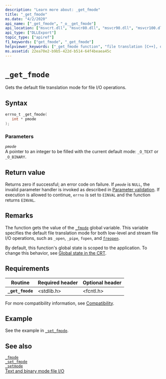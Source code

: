 ```yaml
---
description: "Learn more about: _get_fmode"
title: "_get_fmode"
ms.date: "4/2/2020"
api_name: ["_get_fmode", "_o__get_fmode"]
api_location: ["msvcrt.dll", "msvcr80.dll", "msvcr90.dll", "msvcr100.dll", "msvcr100_clr0400.dll", "msvcr110.dll", "msvcr110_clr0400.dll", "msvcr120.dll", "msvcr120_clr0400.dll", "ucrtbase.dll", "api-ms-win-crt-stdio-l1-1-0.dll"]
api_type: ["DLLExport"]
topic_type: ["apiref"]
f1_keywords: ["get_fmode", "_get_fmode"]
helpviewer_keywords: ["_get_fmode function", "file translation [C++], default mode", "get_fmode function"]
ms.assetid: 22ea70e2-b9b5-422d-b514-64f4beaea45c
---
```

# `_get_fmode`

Gets the default file translation mode for file I/O operations.

## Syntax

```C
errno_t _get_fmode(
   int * pmode
);
```

### Parameters

*`pmode`*\
A pointer to an integer to be filled with the current default mode: `_O_TEXT` or `_O_BINARY`.

## Return value

Returns zero if successful; an error code on failure. If *`pmode`* is `NULL`, the invalid parameter handler is invoked as described in [Parameter validation](../parameter-validation.md). If execution is allowed to continue, `errno` is set to `EINVAL` and the function returns `EINVAL`.

## Remarks

The function gets the value of the [`_fmode`](../fmode.md) global variable. This variable specifies the default file translation mode for both low-level and stream file I/O operations, such as `_open`, `_pipe`, `fopen`, and [`freopen`](freopen-wfreopen.md).

By default, this function's global state is scoped to the application. To change this behavior, see [Global state in the CRT](../global-state.md).

## Requirements

| Routine | Required header | Optional header |
|---|---|---|
| **`_get_fmode`** | \<stdlib.h> | \<fcntl.h> |

For more compatibility information, see [Compatibility](../compatibility.md).

## Example

See the example in [`_set_fmode`](set-fmode.md).

## See also

[`_fmode`](../fmode.md)\
[`_set_fmode`](set-fmode.md)\
[`_setmode`](setmode.md)\
[Text and binary mode file I/O](../text-and-binary-mode-file-i-o.md)
